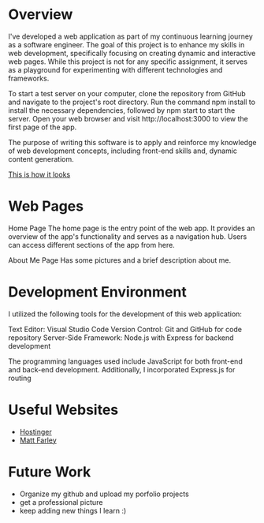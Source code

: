 # Overview

I've developed a web application as part of my continuous learning journey as a software engineer. The goal of this project is to enhance my skills in web development, specifically focusing on creating dynamic and interactive web pages. While this project is not for any specific assignment, it serves as a playground for experimenting with different technologies and frameworks.

To start a test server on your computer, clone the repository from GitHub and navigate to the project's root directory. Run the command npm install to install the necessary dependencies, followed by npm start to start the server. Open your web browser and visit http://localhost:3000 to view the first page of the app.

The purpose of writing this software is to apply and reinforce my knowledge of web development concepts, including front-end skills and, dynamic content generatiom.

[This is how it looks](https://www.loom.com/share/5ac22a0432c54e6f812938035c7772f2?sid=c096c0f0-da8f-4c51-a419-3c13f6136dee)

# Web Pages

Home Page
The home page is the entry point of the web app. It provides an overview of the app's functionality and serves as a navigation hub. Users can access different sections of the app from here.

About Me Page
Has some pictures and a brief description about me.

# Development Environment

I utilized the following tools for the development of this web application:

Text Editor: Visual Studio Code
Version Control: Git and GitHub for code repository
Server-Side Framework: Node.js with Express for backend development

The programming languages used include JavaScript for both front-end and back-end development. Additionally, I incorporated Express.js for routing 
# Useful Websites

* [Hostinger](https://www.hostinger.com/tutorials/web-developer-portfolio)
* [Matt Farley](https://mattfarley.ca/)
# Future Work

* Organize my github and upload my porfolio projects
* get a professional picture
* keep adding new things I learn :) 

